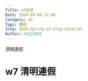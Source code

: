 ```yaml
---
Title: w7日誌
Date: 2024-04-04 11:00
Category: w7
Tags: 春假
Slug: 2024-Spring-w7-blog-tutorial
Author: 41123201
---
```


清明連假

<!-- PELICAN_END_SUMMARY -->

# w7 清明連假

